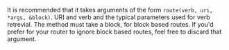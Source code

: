 It is recommended that it takes arguments of the form `route(verb, uri, *args, &block)`. URI and verb and the typical parameters used for verb retrevial. The method must take a block, for block based routes. If you'd prefer for your router to ignore block based routes, feel free to discard that argument.